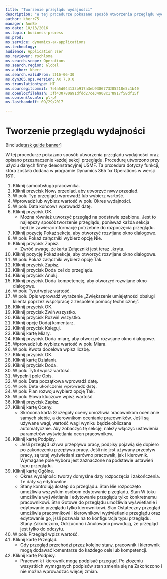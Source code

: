 ```yaml
--- 
title: "Tworzenie przeglądu wydajności"
description: "W tej procedurze pokazano sposób utworzenia przeglądu wydajności oraz opisano przeznaczenie każdej sekcji przeglądu."
author: kherr75
manager: AnnBe
ms.date: 10/13/2016
ms.topic: business-process
ms.prod: 
ms.service: dynamics-ax-applications
ms.technology: 
audience: Application User
ms.reviewer: rschloma
ms.search.scope: Operations
ms.search.region: Global
ms.author: kherr
ms.search.validFrom: 2016-06-30
ms.dyn365.ops.version: AX 7.0.0
ms.translationtype: HT
ms.sourcegitcommit: 7e0a5d044133b917a3eb9386773205218e5c1b40
ms.openlocfilehash: 3fb430780a91dfdd27ce34908c178917f58df15f
ms.contentlocale: pl-pl
ms.lasthandoff: 09/29/2017

---
```

# <a name="create-a-performance-review"></a>Tworzenie przeglądu wydajności

[!include[task guide banner](../../includes/task-guide-banner.md)]

W tej procedurze pokazano sposób utworzenia przeglądu wydajności oraz opisano przeznaczenie każdej sekcji przeglądu. Procedurę utworzono przy użyciu danych firmy demonstracyjnej USMF. Ta procedura dotyczy funkcji, która została dodana w programie Dynamics 365 for Operations w wersji 1611.

1. Kliknij samoobsługa pracownika.
2. Kliknij przycisk Nowy przegląd, aby utworzyć nowy przegląd.
3. W polu Typ przeglądu wprowadź lub wybierz wartość.
4. Wprowadź lub wybierz wartość w polu Okres wydajności.
5. W polu Data końcowa wprowadź datę.
6. Kliknij przycisk OK.
    * Można również utworzyć przegląd na podstawie szablonu. Jest to najlepszy sposób tworzenie przeglądu, ponieważ każda sekcja będzie zawierać informacje potrzebne do rozpoczęcia przeglądu.  
7. Kliknij pozycję Pokaż sekcje, aby otworzyć rozwijane okno dialogowe.
8. W polu Pokaż załączniki wybierz opcję Nie.
9. Kliknij przycisk Zapisz.
    * Zwróć uwagę, że karta Załączniki jest teraz ukryta.  
10. Kliknij pozycję Pokaż sekcje, aby otworzyć rozwijane okno dialogowe.
11. W polu Pokaż załączniki wybierz opcję Tak.
12. Kliknij przycisk Zapisz.
13. Kliknij przycisk Dodaj cel do przeglądu.
14. Kliknij przycisk Anuluj.
15. Kliknij przycisk Dodaj kompetencję, aby otworzyć rozwijane okno dialogowe.
16. W polu Tytuł wpisz wartość.
17. W polu Opis wprowadź wyrażenie „Zwiększenie umiejętności obsługi klienta poprzez współpracę z zespołem pomocy technicznej”.
18. Kliknij przycisk OK.
19. Kliknij przycisk Zwiń wszystko.
20. Kliknij przycisk Rozwiń wszystko.
21. Kliknij opcję Dodaj komentarz.
22. Kliknij przycisk Księguj.
23. Kliknij kartę Miary.
24. Kliknij przycisk Dodaj miarę, aby otworzyć rozwijane okno dialogowe.
25. Wprowadź lub wybierz wartość w polu Miara.
26. W polu Kwota docelowa wpisz liczbę.
27. Kliknij przycisk OK.
28. Kliknij kartę Działania.
29. Kliknij przycisk Dodaj.
30. W polu Tytuł wpisz wartość.
31. Wypełnij pole Opis.
32. W polu Data początkowa wprowadź datę.
33. W polu Data ukończenia wprowadź datę.
34. W polu Plan rozwoju wybierz opcję Tak.
35. W polu Słowa kluczowe wpisz wartość.
36. Kliknij przycisk Zapisz.
37. Kliknij kartę Oceny.
    * Skrócona karta Szczegóły oceny umożliwia pracownikom ocenianie samych siebie, a kierownikom ocenianie pracowników. Jeśli są używane wagi, wartość wagi wyniku będzie obliczana automatycznie.    Aby zobaczyć tę sekcję, należy włączyć ustawienia parametrów wyświetlania ocen pracowników.  
38. Kliknij kartę Podpisy.
    * Jeśli przegląd używa przepływu pracy, podpisy pojawią się dopiero po zakończeniu przepływu pracy. Jeśli nie jest używany przepływ pracy, są tutaj wyświetlani zarówno pracownik, jak i kierownik. Wymagane pole wyboru jest zaznaczone na podstawie ustawień typu przeglądu.  
39. Kliknij kartę Ogólne.
    * Okres wydajności tworzy domyślne daty rozpoczęcia i zakończenia. Te daty są edytowalne.  
    * Stany kontrolują dostęp do przeglądu. Stan Nie rozpoczęto umożliwia wszystkim osobom edytowanie przeglądu. Stan W toku umożliwia wyświetlania i edytowanie przeglądu tylko konkretnemu pracownikowi. Stan Gotowe do przeglądu umożliwia wyświetlanie i edytowanie przeglądu tylko kierownikowi. Stan Ostateczny przegląd umożliwia pracownikowi i kierownikowi wyświetlanie przeglądu oraz edytowanie go, jeśli pozwala na to konfiguracja typu przeglądu. Stany Zakończono, Odrzucono i Anulowano powodują, że przegląd jest tylko do odczytu.  
40. W polu Przegląd wpisz wartość.
41. Kliknij kartę Przegląd.
    * Gdy przegląd przechodzi przez kolejne stany, pracownik i kierownik mogą dodawać komentarze do każdego celu lub kompetencji.  
42. Kliknij kartę Podpisy.
    * Pracownik i kierownik mogą podpisać przegląd. Po złożeniu wszystkich wymaganych podpisów stan zmienia się na Zakończono i nie można wprowadzać więcej zmian.  


